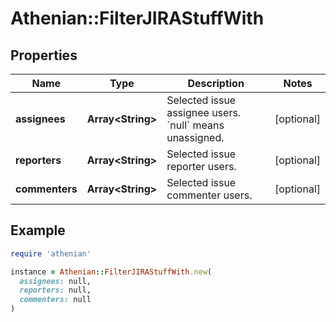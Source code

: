 # Athenian::FilterJIRAStuffWith

## Properties

| Name | Type | Description | Notes |
| ---- | ---- | ----------- | ----- |
| **assignees** | **Array&lt;String&gt;** | Selected issue assignee users. &#x60;null&#x60; means unassigned. | [optional] |
| **reporters** | **Array&lt;String&gt;** | Selected issue reporter users. | [optional] |
| **commenters** | **Array&lt;String&gt;** | Selected issue commenter users. | [optional] |

## Example

```ruby
require 'athenian'

instance = Athenian::FilterJIRAStuffWith.new(
  assignees: null,
  reporters: null,
  commenters: null
)
```

